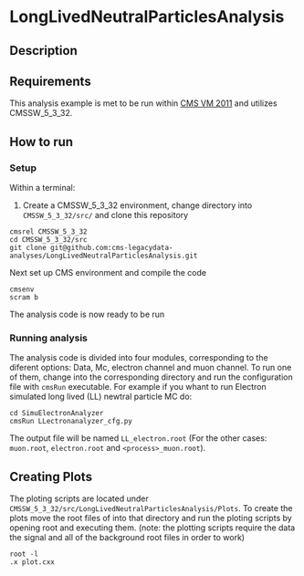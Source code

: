 # LongLivedNeutralParticlesAnalysis
## Description
## Requirements
This analysis example is met to be run within  [CMS VM 2011](http://opendata.cern.ch/record/252 "CMS VM Image") and utilizes CMSSW_5_3_32.

## How to run
### Setup
Within a terminal:
1. Create a CMSSW_5_3_32 environment, change directory into `CMSSW_5_3_32/src/` and clone this repository
```
cmsrel CMSSW_5_3_32
cd CMSSW_5_3_32/src
git clone git@github.com:cms-legacydata-analyses/LongLivedNeutralParticlesAnalysis.git
```
Next set up CMS environment and compile the code

```
cmsenv
scram b
```
The analysis code is now ready to be run
### Running analysis
The analysis code is divided into four modules, corresponding to the diferent options: Data, Mc, electron channel and muon channel. To run one of them, change into the corresponding directory and run the configuration file with `cmsRun` executable. For example if you whant to run Electron simulated long lived (LL) newtral particle MC do:

```
cd SimuElectronAnalyzer
cmsRun LLectronanalyzer_cfg.py
```
The output file will be named `LL_electron.root` (For the other cases: `muon.root`, `electron.root` and `<process>_muon.root`).
## Creating Plots
The ploting scripts are located under `CMSSW_5_3_32/src/LongLivedNeutralParticlesAnalysis/Plots`. To create the plots move the root files of into that directory and run the ploting scripts by opening root and executing them. (note: the plotting scripts require the data the signal and all of the background root files in order to work)
```
root -l
.x plot.cxx
```
